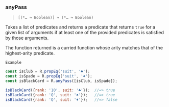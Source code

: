 ### anyPass

> ```[(*… → Boolean)] → (*… → Boolean)```

Takes a list of predicates and returns a predicate that returns `true` for a given list of arguments if at least one of the provided predicates is satisfied by those arguments.

The function returned is a curried function whose arity matches that of the highest-arity predicate.

`Example`

```js
const isClub = R.propEq('suit', '♣');
const isSpade = R.propEq('suit', '♠');
const isBlackCard = R.anyPass([isClub, isSpade]);

isBlackCard({rank: '10', suit: '♣'});  //=> true
isBlackCard({rank: 'Q', suit: '♠'});   //=> true
isBlackCard({rank: 'Q', suit: '♦'});   //=> false
```